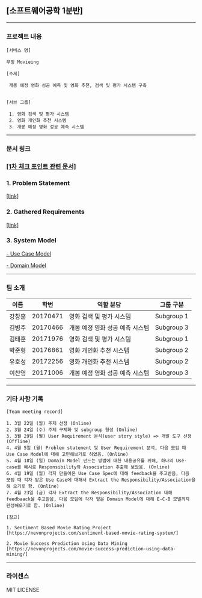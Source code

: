 ## [소프트웨어공학 1분반]
---

### 프로젝트 내용

```
[서비스 명]

무빙 Movieing

[주제]

 개봉 예정 영화 성공 예측 및 영화 추천, 검색 및 평가 시스템 구축


[서브 그룹]

 1. 영화 검색 및 평가 시스템
 2. 영화 개인화 추천 시스템
 3. 개봉 예정 영화 성공 예측 시스템
```
---
### 문서 링크
### <a href="https://github.com/wnsgud0428/MovieProject/tree/main/Documents/1st_checkpoint">[1차 체크 포인트 관련 문서]</a>
### 1. Problem Statement
 
<a href="https://github.com/wnsgud0428/MovieProject/blob/main/Documents/1st_checkpoint/problemstatement.pdf">[link]</a>
### 2. Gathered Requirements
<a href="https://github.com/wnsgud0428/MovieProject/blob/main/Documents/1st_checkpoint/requirement.pdf">[link]</a>

### 3. System Model


<a href="https://github.com/wnsgud0428/MovieProject/tree/main/Documents/1st_checkpoint/Usecase">- Use Case Model</a>

<a href="https://github.com/wnsgud0428/MovieProject/tree/main/Documents/1st_checkpoint/DomainModel">- Domain Model</a>

---
### 팀 소개  

|   이름  |  학번 |  역할 분담 | 그룹 구분 |
|---------|------|------------|---------------|
|  강창훈 | 20170471|영화 검색 및 평가 시스템|Subgroup 1
|  김병주 | 20170466|개봉 예정 영화 성공 예측 시스템|Subgroup 3
|  김태훈 | 20171976|영화 검색 및 평가 시스템|Subgroup 1
|  박준형 | 20176861|영화 개인화 추천 시스템|Subgroup 2
|  유호성 | 20172256|영화 개인화 추천 시스템|Subgroup 2
|  이찬영 | 20171006|개봉 예정 영화 성공 예측 시스템|Subgroup 3


---
### 기타 사항 기록
```
[Team meeting record]

1. 3월 22일 (월) 주제 선정 (Online)
2. 3월 24일 (수) 주제 구체화 및 subgroup 형성 (Online) 
3. 3월 29일 (월) User Requirement 분석(user story style) => 개발 도구 선정 (Offline)
4. 4월 5일 (월) Problem statement 및 User Requirement 분석, 다음 모임 때 Use Case Model에 대해 고민해보기로 하였음. (Online)
5. 4월 18일 (일) Domain Model 만드는 방법에 대한 내용공유를 위해, 하나의 Use-case를 예시로 Responsibility와 Association 추출해 보았음. (Online)
6. 4월 19일 (월) 각자 만들어온 Use Case Spec에 대해 feedback을 주고받음, 다음 모임 때 각자 맡은 Use Case에 대해서 Extract the Responsibility/Association을 해 오기로 함. (Online)
7. 4월 23일 (금) 각자 Extract the Responsibility/Association 대해 feedbaack을 주고받음, 다음 모임에 각자 맡은 Domain Model에 대해 E-C-B 모델까지 완성해오기로 함. (Online) 

[참고]

1. Sentiment Based Movie Rating Project 
[https://nevonprojects.com/sentiment-based-movie-rating-system/]
  
2. Movie Success Prediction Using Data Mining 
[https://nevonprojects.com/movie-success-prediction-using-data-mining/]
``` 
---
### 라이센스

MIT LICENSE
